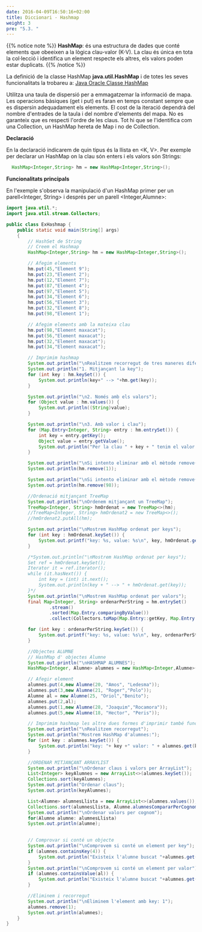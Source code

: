 ```yaml
---
date: 2016-04-09T16:50:16+02:00
title: Diccionari - Hashmap
weight: 3
pre: "5.3. "
---
```


{{% notice note %}}
**HashMap**: és una estructura de dades que conté elements que obeeixen a la lògica clau-valor (K-V). La clau és única en tota la col·lecció i identifica un element respecte els altres, els valors poden estar duplicats.
{{% /notice %}}

La definició de la classe HashMap **java.util.HashMap** i de totes les seves funcionalitats la trobareu a:
[Java Oracle Classe HashMap](https://docs.oracle.com/javase/7/docs/api/java/util/HashMap.html)

Utilitza una taula de dispersió per a emmagatzemar la informació de mapa. Les operacions bàsiques (get i put) es faran en temps constant sempre que es dispersin adequadament els elements. El cost de la iteració dependrà del nombre d'entrades de la taula i del nombre d'elements del mapa. No es garanteix que es respecti l'ordre de les claus. Tot hi que se l'identifica com una Collection, un HashMap hereta de Map i no de Collection.

**Declaració**

En la declaració indicarem de quin tipus és la llista en <K, V>. Per exemple per declarar un HashMap on la clau són enters i els valors són Strings:
```java
  HashMap<Integer,String> hm = new HashMap<Integer,String>();
```

**Funcionalitats principals**

En l'exemple s'observa la manipulació d'un HashMap primer per un parell<Integer, String> i després per un parell <Integer,Alumne>:

```java
import java.util.*;
import java.util.stream.Collectors;

public class ExHashmap {
    public static void main(String[] args)
    {
        // HashSet de String
        // Creem el Hashmap
        HashMap<Integer,String> hm = new HashMap<Integer,String>();

        // Afegim elements
        hm.put(45,"Element 9");
        hm.put(23,"Element 2");
        hm.put(12,"Element 7");
        hm.put(87,"Element 4");
        hm.put(97,"Element 5");
        hm.put(34,"Element 6");
        hm.put(56,"Element 3");
        hm.put(32,"Element 8");
        hm.put(98,"Element 1");

        // Afegim elements amb la mateixa clau
        hm.put(98,"Element maxacat");
        hm.put(56,"Element maxacat");
        hm.put(32,"Element maxacat");
        hm.put(34,"Element maxacat");

        // Imprimim hashmap
        System.out.println("\nRealitzem recorregut de tres maneres diferents");
        System.out.println("1. Mitjançant la key");
        for (int key : hm.keySet()) {
            System.out.println(key+" --> "+hm.get(key));
        }

        System.out.println("\n2. Només amb els valors");
        for (Object value : hm.values()) {
            System.out.println((String)value);
        }

        System.out.println("\n3. Amb valor i clau");
        for (Map.Entry<Integer, String> entry : hm.entrySet()) {
            int key = entry.getKey();
            Object value = entry.getValue();
            System.out.println("Per la clau " + key + " tenim el valor " + value);
        }

        System.out.println("\nSi intento eliminar amb el mètode remove(key), si la key no existeix retorna null");
        System.out.println(hm.remove(1));

        System.out.println("\nSi intento eliminar amb el mètode remove(key), si la key existeix retorna el valor");
        System.out.println(hm.remove(98));

        //Ordenació mitjançant TreeMap
        System.out.println("\nOrdenem mitjançant un TreeMap");
        TreeMap<Integer, String> hmOrdenat = new TreeMap<>(hm);
        //TreeMap<Integer, String> hmOrdenat2 = new TreeMap<>();
        //hmOrdenat2.putAll(hm);

        System.out.println("\nMostrem HashMap ordenat per keys");
        for (int key : hmOrdenat.keySet()) {
            System.out.printf("key: %s, value: %s\n", key, hmOrdenat.get(key));
        }

        /*System.out.println("\nMostrem HashMap ordenat per keys");
        Set ref = hmOrdenat.keySet();
        Iterator it = ref.iterator();
        while (it.hasNext()) {
            int key = (int) it.next();
            System.out.println(key + " --> " + hmOrdenat.get(key));
        }*/
        System.out.println("\nMostrem HashMap ordenat per valors");
        final Map<Integer, String> ordenarPerString = hm.entrySet()
                .stream()
                .sorted(Map.Entry.comparingByValue())
                .collect(Collectors.toMap(Map.Entry::getKey, Map.Entry::getValue, (e1, e2) -> e1, LinkedHashMap::new));

        for (int key : ordenarPerString.keySet()) {
            System.out.printf("key: %s, value: %s\n", key, ordenarPerString.get(key));
        }

        //Objectes ALUMNE
        // HashMap d' objectes Alumne
        System.out.println("\nHASHMAP ALUMNES");
        HashMap<Integer, Alumne> alumnes = new HashMap<Integer,Alumne>();

        // Afegir element
        alumnes.put(4,new Alumne(20, "Amos", "Ledesma"));
        alumnes.put(3,new Alumne(21, "Roger","Polo"));
        Alumne al = new Alumne(25, "Oriol","Benito");
        alumnes.put(2,al);
        alumnes.put(1,new Alumne(28, "Joaquim","Rocamora"));
        alumnes.put(5,new Alumne(18, "Hector", "Peris"));

        // Imprimim hashmap les altre dues formes d'imprimir també funcionen.
        System.out.println("\nRealitzem recorregut");
        System.out.println("Mostrem HashMap d'alumnes:");
        for (int key : alumnes.keySet()) {
            System.out.println("key: "+ key +" valor: " + alumnes.get(key));
        }

        //ORDENAR MITJANÇANT ARRAYLIST
        System.out.println("\nOrdenar claus i valors per ArrayList");
        List<Integer> keyAlumnes = new ArrayList<>(alumnes.keySet());
        Collections.sort(keyAlumnes);
        System.out.println("Ordenar claus");
        System.out.println(keyAlumnes);

        List<Alumne> alumnesLlista = new ArrayList<>(alumnes.values());
        Collections.sort(alumnesLlista, Alumne.alumnesCompararPerCognom);
        System.out.println("\nOrdenar valors per cognom");
        for(Alumne alumne: alumnesLlista)
        System.out.println(alumne);

        
        // Comprovar si conté un objecte
        System.out.println("\nComprovem si conté un element per key");
        if (alumnes.containsKey(4)) {
            System.out.println("Existeix l'alumne buscat "+alumnes.get(4));
        }
        System.out.println("\nComprovem si conté un element per valor");
        if (alumnes.containsValue(al)) {
            System.out.println("Existeix l'alumne buscat "+alumnes.get(1));
        }

        //Eliminem i recorregut
        System.out.println("\nEliminem l'element amb key: 1");
        alumnes.remove(1);
        System.out.println(alumnes);
    }
}
```